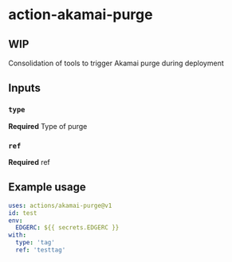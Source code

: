 # action-akamai-purge

## WIP
Consolidation of tools to trigger Akamai purge during deployment

## Inputs

### `type`
**Required** Type of purge

### `ref`
**Required** ref


## Example usage

```YAML
uses: actions/akamai-purge@v1
id: test
env:
  EDGERC: ${{ secrets.EDGERC }}
with:
  type: 'tag'
  ref: 'testtag'
```
